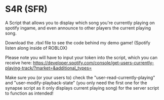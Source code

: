 # S4R (SFR)
A Script that allows you to display which song you're currently playing on spotify ingame, and even announce to other players the current playing song.

Download the .rbxl file to see the code behind my demo game! (Spotify listen along inside of ROBLOX)

Please note you will have to input your token into the script, which you can receive here: https://developer.spotify.com/console/get-users-currently-playing-track/?market=&additional_types=

Make sure you (or your users to) check the "user-read-currently-playing" and "user-modify-playback-state" (you only need the first one for the synapse script as it only displays current playing song) for the server script to function as intended!
